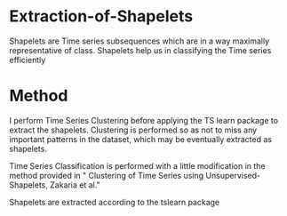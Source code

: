 # Extraction-of-Shapelets
Shapelets are Time series subsequences which are in a way maximally representative of class. Shapelets help us in classifying the Time series efficiently 

# Method

I perform Time Series Clustering before applying the TS learn package to extract the shapelets. Clustering is performed so as not to miss any important patterns in the dataset, which may be eventually extracted as shapelets.

Time Series Classification is performed with a little modification in the method provided in " Clustering of Time Series using Unsupervised-Shapelets, Zakaria et al."

Shapelets are extracted according to the tslearn package
